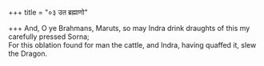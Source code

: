 +++
title = "०३ उत ब्रह्माणो"

+++
And, O ye Brahmans, Maruts, so may Indra drink draughts of this my carefully pressed Sorna;  
     For this oblation found for man the cattle, and Indra, having quaffed it, slew the Dragon.